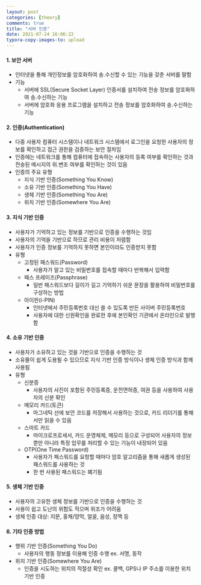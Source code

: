 ```yaml
---
layout: post
categories: [theory]
comments: true
title: "서버 인증"
date: 2021-07-24 16:06:22
typora-copy-images-to: upload
---
```


#### 1. 보안 서버

- 인터넷을 통해 개인정보를 암호화하여 송.수신할 수 있는 기능을 갖춘 서버를 말함
- 기능
  - 서버에 SSL(Secure Socket Layer) 인증서를 설치하여 전송 정보를 암호화하여 송.수신하는 기능
  - 서버에 암호화 응용 프로그램을 설치하고 전송 정보를 암호화하여 송.수신하는 기능

#### 2. 인증(Authentication)

- 다중 사용자 컴퓨터 시스템이나 네트워크 시스템에서 로그인을 요청한 사용자의 정보를 확인하고 접근 권한을 검증하는 보안 절차임
- 인증에는 네트워크를 통해 컴퓨터에 접속하는 사용자의 등록 여부를 확인하는 것과 전송된 메시지의 위.변조 여부를 확인하는 것이 있음
- 인증의 주요 유형
  - 지식 기반 인증(Something You Know)
  - 소유 기반 인증(Something You Have)
  - 생체 기반 인증(Something You Are)
  - 위치 기반 인증(Somewhere You Are)

#### 3. 지식 기반 인증

- 사용자가 기억하고 있는 정보를 기반으로 인증을 수행하는 것임
- 사용자의 기억을 기반으로 하므로 관리 비용이 저렴함
- 사용자가 인증 정보를 기억하지 못하면 본인이라도 인증받지 못함
- 유형
  - 고정된 패스워드(Password)
    - 사용자가 알고 있는 비밀번호를 접속할 때마다 반복해서 입력함
  - 패스 프레이즈(Passphrase)
    - 일반 패스워드보다 길이가 길고 기억하기 쉬운 문장을 활용하여 비밀번호를 구성하는 방법
  - 아이핀(i-PIN)
    - 인터넷에서 주민등록번호 대신 쓸 수 있도록 만든 사이버 주민등록번호
    - 사용자에 대한 신원확인을 완료한 후에 본인확인 기관에서 온라인으로 발행함

#### 4. 소유 기반 인증

- 사용자가 소유하고 있는 것을 기반으로 인증을 수행하는 것
- 소유물이 쉽게 도용될 수 있으므로 지식 기반 인증 방식이나 생체 인증 방식과 함께 사용됨
- 유형
  - 신분증	
    - 사용자의 사진이 포함된 주민등록증, 운전면허증, 여권 등을 사용하여 사용자의 신분 확인
  - 메모리 카드(토큰)
    - 마그네틱 선에 보안 코드를 저장해서 사용하는 것으로, 카드 리더기를 통해서만 읽을 수 있음
  - 스마트 카드
    - 마이크로프로세서, 카드 운영체제, 메모리 등으로 구성되어 사용자의 정보뿐만 아니라 특정 업무를 처리할 수 있는 기능이 내장되어 있음
  - OTP(One Time Password)
    - 사용자가 패스워드를 요청할 때마다 암호 알고리즘을 통해 새롭게 생성된 패스워드를 사용하는 것
    - 한 번 사용된 패스워드는 폐기됨

#### 5. 생체 기반 인증

- 사용자의 고유한 생체 정보를 기반으로 인증을 수행하는 것
- 사용이 쉽고 도난의 위험도 적으며 위조가 어려움
- 생체 인증 대상: 지문, 홍채/망막, 얼굴, 음성, 정맥 등

#### 6. 기타 인증 방법

- 행위 기반 인증(Something You Do)
  - 사용자의 행동 정보를 이용해 인증 수행 ex. 서명, 동작
- 위치 기반 인증(Somewhere You Are)
  - 인증을 시도하는 위치의 적절성 확인 ex. 콜백, GPS나 IP 주소를 이용한 위치 기반 인증